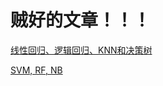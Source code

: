 # 贼好的文章！！！

[线性回归、逻辑回归、KNN和决策树](https://towardsdatascience.com/comparative-study-on-classic-machine-learning-algorithms-24f9ff6ab222)

[SVM, RF, NB](https://medium.com/@dannymvarghese/comparative-study-on-classic-machine-learning-algorithms-part-2-5ab58b683ec0)
